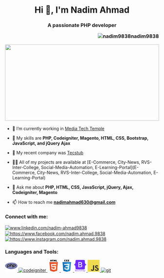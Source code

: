 <h1 align="center">Hi 👋, I'm Nadim Ahmad</h1>
<h3 align="center">A passionate PHP developer <p align="right"> <img src="https://komarev.com/ghpvc/?username=nadim9838nadim9838&label=Profile%20views&color=0e75b6&style=flat" alt="nadim9838nadim9838" /> </p></h3>
<p align="left"> <img src="https://i.gifer.com/J4o.gif" alt="" width="100%" height="250px"/></p>

- 🔭 I’m currently working in [Media Tech Temple](https://www.mediatechtemple.com/)

- 👯 My skills are **PHP, Codeigniter, Magento, HTML, CSS, Bootstrap, JavaScript, and jQuery Ajax**

- 🌱 My recent company was [Tecstub](https://www.tecstub.com/)

- 👨‍💻 All of my projects are available at [E-Commerce, City-News, RVS-Inter-College, Social-Media-Automation, E-Learning-Portal](E-Commerce, City-News, RVS-Inter-College, Social-Media-Automation, E-Learning-Portal)

- 💬 Ask me about **PHP, HTML, CSS, JavaScript, jQuery, Ajax, Codeigniter, Magento**

- 📫 How to reach me **nadimahmad630@gmail.com**

<h3 align="left">Connect with me:</h3>
<p align="left">
<a href="https://www.linkedin.com/in/nadim-ahmad9838/" target="blank"><img align="center" src="https://raw.githubusercontent.com/rahuldkjain/github-profile-readme-generator/master/src/images/icons/Social/linked-in-alt.svg" alt="www.linkedin.com/nadim-ahmad9838" height="30" width="40" /></a>
<a href="https://www.facebook.com/nadim.ahmad.9838" target="blank"><img align="center" src="https://raw.githubusercontent.com/rahuldkjain/github-profile-readme-generator/master/src/images/icons/Social/facebook.svg" alt="https://www.facebook.com/nadim.ahmad.9838" height="30" width="40" /></a>
<a href="https://www.instagram.com/nadim.ahmad.9838" target="blank"><img align="center" src="https://raw.githubusercontent.com/rahuldkjain/github-profile-readme-generator/master/src/images/icons/Social/instagram.svg" alt="https://www.instagram.com/nadim.ahmad.9838" height="30" width="40" /></a>
</p>

<h3 align="left">Languages and Tools:</h3>
<p align="left"> <a href="https://www.php.net" target="_blank" rel="noreferrer"> <img src="https://raw.githubusercontent.com/devicons/devicon/master/icons/php/php-original.svg" alt="php" width="40" height="40"/> </a> <a href="https://codeigniter.com" target="_blank" rel="noreferrer"> <img src="https://cdn.worldvectorlogo.com/logos/codeigniter.svg" alt="codeigniter" width="40" height="40"/> </a> <a href="https://www.w3.org/html/" target="_blank" rel="noreferrer"> <img src="https://raw.githubusercontent.com/devicons/devicon/master/icons/html5/html5-original-wordmark.svg" alt="html5" width="40" height="40"/> </a> <a href="https://www.w3schools.com/css/" target="_blank" rel="noreferrer"> <img src="https://raw.githubusercontent.com/devicons/devicon/master/icons/css3/css3-original-wordmark.svg" alt="css3" width="40" height="40"/> </a> <a href="https://getbootstrap.com" target="_blank" rel="noreferrer"> <img src="https://raw.githubusercontent.com/devicons/devicon/master/icons/bootstrap/bootstrap-plain-wordmark.svg" alt="bootstrap" width="40" height="40"/> </a> <a href="https://developer.mozilla.org/en-US/docs/Web/JavaScript" target="_blank" rel="noreferrer"> <img src="https://raw.githubusercontent.com/devicons/devicon/master/icons/javascript/javascript-original.svg" alt="javascript" width="40" height="40"/> </a><a href="https://git-scm.com/" target="_blank" rel="noreferrer"> <img src="https://www.vectorlogo.zone/logos/git-scm/git-scm-icon.svg" alt="git" width="40" height="40"/> </a> </p>
